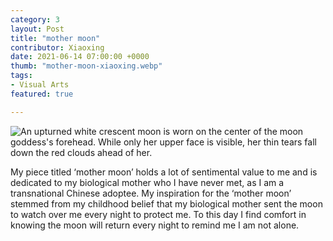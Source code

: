 ```yaml
---
category: 3
layout: Post
title: "mother moon"
contributor: Xiaoxing
date: 2021-06-14 07:00:00 +0000
thumb: "mother-moon-xiaoxing.webp"
tags: 
- Visual Arts
featured: true

---
```

<div class="center">
    <img src="{{ site.baseurl }}/uploads/3/mother-moon-xiaoxing.jpg"
        alt="An upturned white crescent moon is worn on the center of the moon goddess's forehead. While only her upper face is visible, her thin tears fall down the red clouds ahead of her.">
</div>

My piece titled ‘mother moon’ holds a lot of sentimental value to me and is dedicated to my biological mother who
I have never met, as I am a transnational Chinese adoptee. My inspiration for the ‘mother moon’ stemmed from my
childhood belief that my biological mother sent the moon to watch over me every night to protect me. To this day I
find comfort in knowing the moon will return every night to remind me I am not alone.